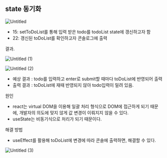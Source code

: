 ## state 동기화

![Untitled](https://user-images.githubusercontent.com/92558961/148014587-e2fced54-8b2b-44a1-8e89-e17c8767ecd5.png)

- 15: setToDoList를 통해 입력 받은 todo를 todoList state에 갱신하고자 함
- 22: 갱신된 toDoList를 확인하고자 콘솔로그에 출력

결과.

![Untitled (1)](https://user-images.githubusercontent.com/92558961/148014616-9c168e1c-b312-44d2-99b4-bc58e2c5651d.png)

![Untitled (2)](https://user-images.githubusercontent.com/92558961/148014619-b2b6cb30-6740-4828-94ce-8f39a9e81f20.png)

- 예상 결과 : todo를 입력하고 enter로 submit할 때마다 toDoList에 반영되어 출력
- 출력 결과 : toDoList에 재때 반영되지 않아 todo입력이 밀려 있음.

원인 

- react는 virtual DOM을 이용해 일괄 처리 형식으로 DOM에 접근하게 되기 때문에, 개발자의 의도에 맞지 않게 값 변경이 이뤄지지 않을 수 있다.
- useState는 비동기식으로 처리가 되기 때문이다.

해결 방법

- useEffect를 활용해 toDoList에 변경에 따라 콘솔에 출력하면, 해결할 수 있다.

![Untitled (3)](https://user-images.githubusercontent.com/92558961/148014629-ec18c7b9-b87e-4ed8-857e-aa0729383055.png)
